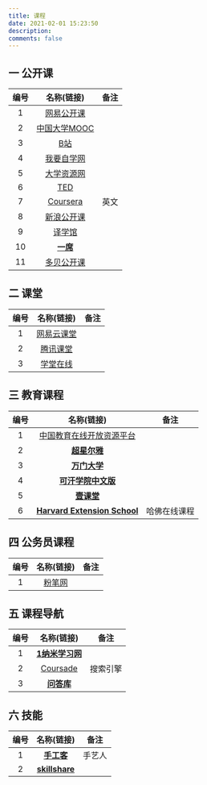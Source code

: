 ```yaml
---
title: 课程
date: 2021-02-01 15:23:50
description: 
comments: false
---
```


## 一 公开课

| 编号 |                 名称(链接)                  | 备注 |
| :--: | :-----------------------------------------: | :--: |
|  1   |     [网易公开课](https://open.163.com/)     |      |
|  2   | [中国大学MOOC](https://www.icourse163.org/) |      |
|  3   |      [B站](https://www.bilibili.com/)       |      |
|  4   |    [我要自学网](https://www.51zxw.net/)     |      |
|  5   |    [大学资源网](http://www.dxzy163.com/)    |      |
|  6   |         [TED](https://www.ted.com/)         |      |
|  7   |    [Coursera](https://www.coursera.org)     | 英文 |
|  8   |   [新浪公开课](http://open.sina.com.cn/)    |      |
|  9   |      [译学馆](https://www.yxgapp.com)       |      |
|  10  |     [**一席**](https://yixi.tv/#/home)      |      |
|  11  |    [多贝公开课](http://www.duobei.com/)     |      |

## 二 课堂

| 编号 |              名称(链接)               | 备注 |
| :--: | :-----------------------------------: | :--: |
|  1   | [网易云课堂](https://study.163.com/)  |      |
|  2   |    [腾讯课堂](https://ke.qq.com/)     |      |
|  3   | [学堂在线](https://www.xuetangx.com/) |      |

## 三 教育课程

| 编号 |                          名称(链接)                          |     备注     |
| :--: | :----------------------------------------------------------: | :----------: |
|  1   |      [中国教育在线开放资源平台](https://www.eduyun.cn/)      |              |
|  2   |        [**超星尔雅**](http://erya.mooc.chaoxing.com)         |              |
|  3   |            [**万门大学**](https://www.wanmen.org)            |              |
|  4   |       [**可汗学院中文版**](https://zh.khanacademy.org)       |              |
|  5   |       [**壹课堂**](http://www.1ketang.com/index.html)        |              |
|  6   | [**Harvard Extension School**](https://www.extension.harvard.edu/course-catalog) | 哈佛在线课程 |

## 四 公务员课程

| 编号 |           名称(链接)            | 备注 |
| :--: | :-----------------------------: | :--: |
|  1   | [粉笔网](https://www.fenbi.com) |      |

## 五 课程导航

| 编号 |                名称(链接)                |   备注   |
| :--: | :--------------------------------------: | :------: |
|  1   | [**1纳米学习网**](http://www.1nami.com/) |          |
|  2   |   [Coursade](http://www.coursade.com)    | 搜索引擎 |
|  3   |  [**问答库**](https://www.asklib.com/)   |          |

## 六 技能

| 编号 |                  名称(链接)                   |  备注  |
| :--: | :-------------------------------------------: | :----: |
|  1   |     [**手工客**](https://www.kiinii.com)      | 手艺人 |
|  2   | [**skillshare**](https://www.skillshare.com/) |        |

